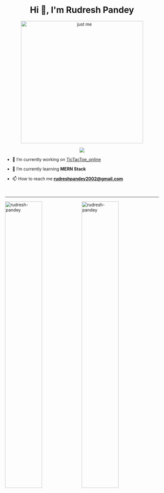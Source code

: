 <h1 align="center">Hi 👋, I'm Rudresh Pandey</h1>

<div align="center">
<img align="center" alt="just me" width=400 src ="https://c.tenor.com/GfSX-u7VGM4AAAAC/coding.gif" />
  </div>
<p align="center">
  <img src="https://readme-typing-svg.herokuapp.com?size=25&color=4CF783&vCenter=true&lines=Python;Javascript;...;&center=true" />
  </p>
  
- 🔭 I’m currently working on [TicTacToe_online](https://github.com/Rudresh-pandey/TicTacToe_online)

- 🌱 I’m currently learning **MERN Stack**

- 📫 How to reach me **rudreshpandey2002@gmail.com**

<br>
<hr>

<div>
<img width= 49% style="max-width: 100%" src="https://github-readme-stats.vercel.app/api?username=rudresh-pandey&show_icons=true&theme=dark&hide_border=true&locale=en" alt="rudresh-pandey" />
<img width= 49% style="max-width: 100%" src="https://github-readme-streak-stats.herokuapp.com/?user=rudresh-pandey&theme=dark&hide_border=true" alt="rudresh-pandey" />
</div>

